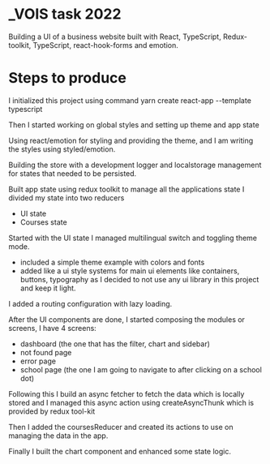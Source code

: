 # \_VOIS task 2022

Building a UI of a business website built with React, TypeScript, Redux-toolkit, TypeScript, react-hook-forms and emotion.

# Steps to produce

I initialized this project using command yarn create react-app --template typescript

Then I started working on global styles and setting up theme and app state

Using react/emotion for styling and providing the theme, and I am writing the styles using styled/emotion.

Building the store with a development logger and localstorage management for states that needed to be persisted.

Built app state using redux toolkit to manage all the applications state I divided my state into two reducers

- UI state
- Courses state

Started with the UI state I managed multilingual switch and toggling theme mode.

- included a simple theme example with colors and fonts
- added like a ui style systems for main ui elements like containers, buttons, typography as I decided to not use any ui library in this project and keep it light.

I added a routing configuration with lazy loading.

After the UI components are done, I started composing the modules or screens, I have 4 screens:

- dashboard (the one that has the filter, chart and sidebar)
- not found page
- error page
- school page (the one I am going to navigate to after clicking on a school dot)

Following this I build an async fetcher to fetch the data which is locally stored and I managed this async action using createAsyncThunk which is provided by redux tool-kit

Then I added the coursesReducer and created its actions to use on managing the data in the app.

Finally I built the chart component and enhanced some state logic.
